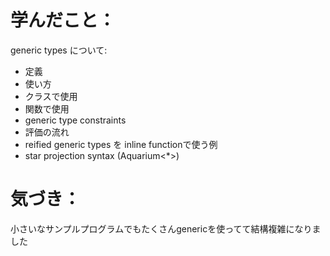 # 学んだこと：
generic types について:
* 定義
* 使い方
* クラスで使用
* 関数で使用
* generic type constraints
* 評価の流れ
* reified generic types を inline functionで使う例
* star projection syntax (Aquarium<*>)

# 気づき：
小さいなサンプルプログラムでもたくさんgenericを使ってて結構複雑になりました
